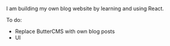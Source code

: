I am building my own blog website by learning and using React.

To do:
- Replace ButterCMS with own blog posts
- UI
